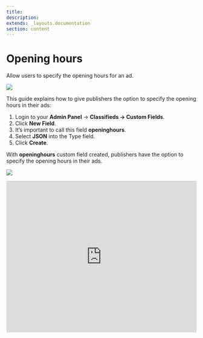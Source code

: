 ```yaml
---
title:
description:
extends: _layouts.documentation
section: content
---
```


 # Opening hours

Allow users to specify the opening hours for an ad.

![](https://raw.githubusercontent.com/yclas/guides/master/images/opening-hours-1.png)

This guide explains how to give publishers the option to specify the opening hours in their ads:

1.  Login to your **Admin Panel** ->  **Classifieds -> Custom Fields**.
2.  Click  **New Field**.
3.  It’s important to call this field  **openinghours**.
4.  Select  **JSON**  into the Type field.
6.  Click  **Create**.

With **openinghours** custom field created, publishers have the option to specify the opening hours in their ads.

![](https://raw.githubusercontent.com/yclas/guides/master/images/opening-hours-2.png)



<iframe width="100%" height="400px" src="https://www.youtube.com/embed/mSv1966hXWI" title="Yclas video" frameborder="0" allow="accelerometer; autoplay; clipboard-write; encrypted-media; gyroscope; picture-in-picture" allowfullscreen></iframe>
 
